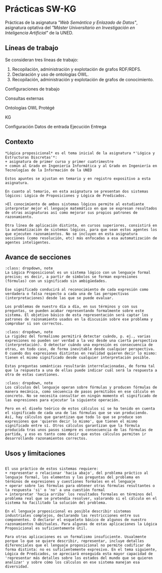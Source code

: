 # Prácticas SW-KG
Prácticas de la asignatura *"Web Semántica y Enlazado de Datos"*, asignatura optativa del *"Máster Universitario en Investigación en Inteligencia Artificial"* de la UNED.


## Líneas de trabajo
Se consideran tres líneas de trabajo: 
1. Recopilación, administración y explotación de grafos RDF/RDFS.
2. Declaración y uso de ontologías OWL.
3. Recopilación, administración y explotación de grafos de conocimiento.


Configuraciones de trabajo

Consultas externas

Ontologías OWL
Protégé

KG


Configuración
Datos de entrada
Ejecución
Entrega



## Contexto

````{dropdown} Asignatura de 1er curso
*Lógica proposicional* es el tema inicial de la asignatura *'Lógica y Estructuras Discretas'*: 
+ asignatura de primer curso y primer cuatrimestre 
+ común al Grado en Ingeniería Informática y al Grado en Ingeniería en Tecnologías de la Información de la UNED

Estos apuntes se ajustan en temario y en registro expositivo a esta asignatura.
````

````{dropdown} No incluye automatización de sistemas lógicos
En cuanto al temario, en esta asignatura se presentan dos sistemas lógicos: Lógica de Proposiciones y Lógica de Predicados. 

>El conocimiento de ambos sistemas lógicos permite al estudiante interpretar mejor el lenguaje matemático en que se expresan resultados de otras asignaturas así como mejorar sus propios patrones de razonamiento.

Otra línea de aplicación distinta, en cursos superiores, consistirá en la automatización de sistemas lógicos, para que sean estos agentes los que ejecuten razonamientos. No se incluyen en esta asignatura secciones (como resolución, etc) más enfocadas a esa automatización de agentes inteligentes.
````

## Avance de secciones

````{admonition} [1] El lenguaje proposicional: sintaxis y semántica
:class: dropdown, note
La Lógica Proposicional es un sistema lógico con un lenguaje formal preciso; es decir, a partir de símbolos se forman expresiones (fórmulas) con un significado sin ambigüedades.

Ese significado conducirá al reconocimiento de cada expresión como verdadera o falsa respecto a cada una de las perspectivas (interpretaciones) desde las que se puede evaluar.

Los problemas de nuestro día a día, en sus términos y con sus preguntas, se pueden acabar representando formalmente sobre este sistema. El objetivo básico de esta representación será captar los patrones de razonamiento usados en la discusión sobre ese problema y comprobar si son correctos.
````

````{admonition} [2] Cuestiones semánticas sobre fórmulas proposicionales. Su interrelación.
:class: dropdown, note
La rigidez del formalismo permitirá detectar cuándo, p. ej., varias expresiones no pueden ser verdad a la vez desde una cierta perspectiva (interpretación). O detectar cuándo una expresión es consecuencia de otras, en todo caso, de forma inevitable desde cualquier perspectiva. O cuando dos expresiones distintas en realidad quieren decir lo mismo: tienen el mismo significado desde cualquier interpretación posible.

Estas preguntas semánticas resultarán interrelacionadas, de forma tal que la respuesta a una de ellas puede indicar cuál será la respuesta a otra de estas cuestiones.

````

````{admonition} [3] Cálculos que garantizan propiedades semánticas. Inferencias.
:class: dropdown, note
Los cálculos del lenguaje operan sobre fórmulas y producen fórmulas de manera mecánica, como secuencia de pasos permitidos en ese cálculo en concreto. No se necesita consultar en ningún momento el significado de las expresiones para ejecutar la siguiente operación.

Pero en el diseño teórico de estos cálculos sí se ha tenido en cuenta el significado de cada una de las fórmulas que se van produciendo. Así, hay cálculos que garantizan que todo lo que se produce son expresiones que 'quieren decir lo mismo', que tienen el mismo significado entre sí. Otros cálculos garantizan que la fórmula producida tras unos pasos siempre es consecuencia de las fórmulas de partida, y eso es tanto como decir que estos cálculos permiten ir desarrollando razonamientos correctos.
````

## Usos y limitaciones

````{dropdown} Usos: verificación de sistemas, esquemas de razonamiento. Limitaciones.

El uso práctico de estos sistemas requiere:
+ representar o relacionar 'hacia abajo', del problema práctico al lenguaje formal, los elementos y las preguntas del problema en términos de expresiones y cuestiones formales en el lenguaje
+ operar sobre las fórmulas para obtener otras fórmulas resultantes o la respuesta 'si' o 'no' a una cuestión formal
+ interpretar 'hacia arriba' los resultados formales en términos del problema real que se pretendía resolver, valorando si el cálculo en el sistema ha facilitado la solución del problema.

En el lenguaje proposicional es posible describir sistemas industriales complejos, declarando las restricciones entre sus componentes. O declarar el esqueleto básico de algunos de nuestro razonamientos habituales. Para algunas de estas aplicaciones la Lógica Proposicional es suficientemente útil. 

Para otras aplicaciones es un formalismo insuficiente. Usualmente porque lo que se quiere describir, representar, incluye detalles diferenciales que el lenguaje proposicional no permite codificar de forma distinta: no es suficientemente expresivo. En el tema siguiente, Lógica de Predicados, se apreciará enseguida esta mayor capacidad de 'representar más detalles sobre los estados del mundo que se quieren analizar' y sobre cómo los cálculos en ese sistema manejan esa diversidad.
````
